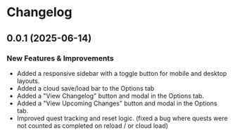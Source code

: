 # Changelog

## 0.0.1 (2025-06-14)

### New Features & Improvements

- Added a responsive sidebar with a toggle button for mobile and desktop layouts.
- Added a cloud save/load bar to the Options tab
- Added a "View Changelog" button and modal in the Options tab.
- Added a "View Upcoming Changes" button and modal in the Options tab.
- Improved quest tracking and reset logic. (fixed a bug where quests were not counted as completed on reload / or cloud load)

